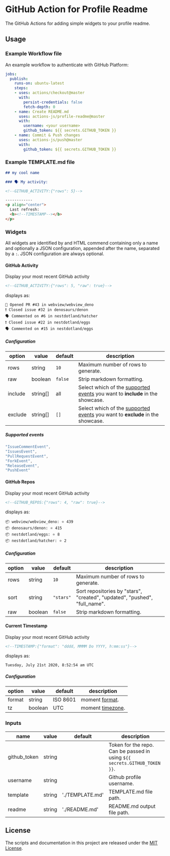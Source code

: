 # GitHub Action for Profile Readme

The GitHub Actions for adding simple widgets to your profile readme.

## Usage

### Example Workflow file

An example workflow to authenticate with GitHub Platform:

```yaml
jobs:
  publish:
    runs-on: ubuntu-latest
    steps:
    - uses: actions/checkout@master
      with:
        persist-credentials: false
        fetch-depth: 0
    - name: Create README.md
      uses: actions-js/profile-readme@master
      with:
        username: <your username>
        github_token: ${{ secrets.GITHUB_TOKEN }}
    - name: Commit & Push changes
      uses: actions-js/push@master
      with:
        github_token: ${{ secrets.GITHUB_TOKEN }}
```

### Example TEMPLATE.md file

```markdown
## my cool name

### 🗣 My activity:

<!--GITHUB_ACTIVITY:{"rows": 5}-->

------------
<p align="center">
  Last refresh: 
  <b><!--TIMESTAMP--></b>
</p>
```


### Widgets

All widgets are identified by and HTML commend containing only a name and
optionally a JSON configuration, appended after the name, separated by a `:`.
JSON configuration are always optional.

#### GitHub Activity

Display your most recent GitHub activity

```markdown
<!--GITHUB_ACTIVITY:{"rows": 5, "raw": true}-->
```

displays as:

```
💪 Opened PR #43 in webview/webview_deno
❗️ Closed issue #32 in denosaurs/denon
🗣 Commented on #6 in nestdotland/hatcher
❗️ Closed issue #22 in nestdotland/eggs
🗣 Commented on #15 in nestdotland/eggs
```

##### Configuration

| option  | value    | default   | description |
| ------- | -------- | --------- | ----------- |
| rows    | string   | `10`      | Maximum number of rows to generate. |
| raw     | boolean  | `false`   | Strip markdown formatting. |
| include | string[] | all       | Select which of the [supported events](#supported-events) you want to **include** in the showcase. |
| exclude | string[] | `[]`      | Select which of the [supported events](#supported-events) you want to **exclude** in the showcase. |

##### Supported events

```typescript
"IssueCommentEvent",
"IssuesEvent",
"PullRequestEvent",
"ForkEvent",
"ReleaseEvent",
"PushEvent"
```

#### GitHub Repos

Display your most recent GitHub activity

```markdown
<!--GITHUB_REPOS:{"rows": 4, "raw": true}-->
```

displays as:

```
📦 webview/webview_deno: ⭐️ 439
📦 denosaurs/denon: ⭐️ 415
📦 nestdotland/eggs: ⭐️ 8
📦 nestdotland/hatcher: ⭐️ 2
```

##### Configuration

| option | value   | default   | description |
| ------ | ------- | --------- | ----------- |
| rows   | string  | `10`      | Maximum number of rows to generate. |
| sort   | string  | `"stars"` | Sort repositories by "stars", "created", "updated", "pushed", "full_name". |
| raw    | boolean | `false`   | Strip markdown formatting. |

#### Current Timestamp

Display your most recent GitHub activity

```markdown
<!--TIMESTAMP:{"format": "dddd, MMMM Do YYYY, h:mm:ss"}-->
```

displays as:

```
Tuesday, July 21st 2020, 8:52:54 am UTC
```

##### Configuration

| option | value   | default  | description |
| ------ | ------- | -------- | ----------- |
| format | string  | ISO 8601 | moment [format](https://momentjs.com/docs/#/displaying/). |
| tz     | boolean | UTC      | moment [timezone](https://momentjs.com/timezone/docs/#/using-timezones/). |

### Inputs

| name         | value   | default         | description |
| ------------ | ------  | --------------- | ----------- |
| github_token | string  |                 | Token for the repo. Can be passed in using `${{ secrets.GITHUB_TOKEN }}`. |
| username     | string  |                 | Github profile username. |
| template     | string  | './TEMPLATE.md' | TEMPLATE.md file path.   |
| readme       | string  | './README.md'   | README.md output file path.   |

## License

The scripts and documentation in this project are released under the [MIT License](LICENSE).